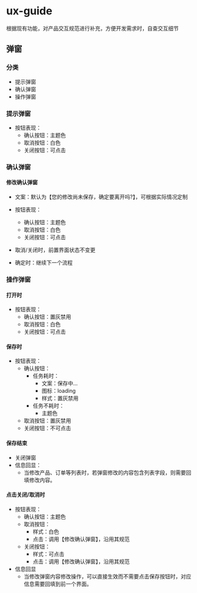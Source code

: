 # ux-guide

根据现有功能，对产品交互规范进行补充，方便开发需求时，自查交互细节

## 弹窗

### 分类

- 提示弹窗
- 确认弹窗
- 操作弹窗

### 提示弹窗

- 按钮表现：
  - 确认按钮：主题色
  - 取消按钮：白色
  - 关闭按钮：可点击

### 确认弹窗

#### 修改确认弹窗

- 文案：默认为【您的修改尚未保存，确定要离开吗?】，可根据实际情况定制
- 按钮表现：
  - 确认按钮：主题色
  - 取消按钮：白色
  - 关闭按钮：可点击

- 取消/关闭时，前置界面状态不变更
- 确定时：继续下一个流程

### 操作弹窗

#### 打开时

- 按钮表现：
  - 确认按钮：置灰禁用
  - 取消按钮：白色
  - 关闭按钮：可点击

#### 保存时

- 按钮表现：
  - 确认按钮：
    - 任务耗时：
      - 文案：保存中...
      - 图标：loading
      - 样式：置灰禁用
    - 任务不耗时：
      - 主题色
  - 取消按钮：置灰禁用
  - 关闭按钮：不可点击

#### 保存结束
- 关闭弹窗
- 信息回显：
  - 当修改产品、订单等列表时，若弹窗修改的内容包含列表字段，则需要回填修改内容。

#### 点击关闭/取消时

- 按钮表现：
  - 确认按钮：主题色
  - 取消按钮：
    - 样式：白色
    - 点击：调用【修改确认弹窗】，沿用其规范
  - 关闭按钮：
    - 样式：可点击
    - 点击：调用【修改确认弹窗】，沿用其规范
- 信息回显
  - 当修改弹窗内容修改操作，可以直接生效而不需要点击保存按钮时，对应信息需要回填到前一个界面。